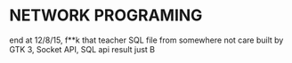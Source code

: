 # NETWORK PROGRAMING
end at 12/8/15, f**k that teacher
SQL file from somewhere not care
built by GTK 3, Socket API, SQL api
result just B

